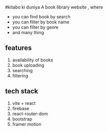 #kitabo ki duniya 
A book library website , where
 - you can find book by search
 - you can filter by book name
 - you can filter by genre
 - and many thing

## features
1. availability of books
2. book uploading
3. searching
4. filtering

## tech stack
1. vite + react
2. firebase
3. react-router-dom
4. bootstrap
5. framer motion 
